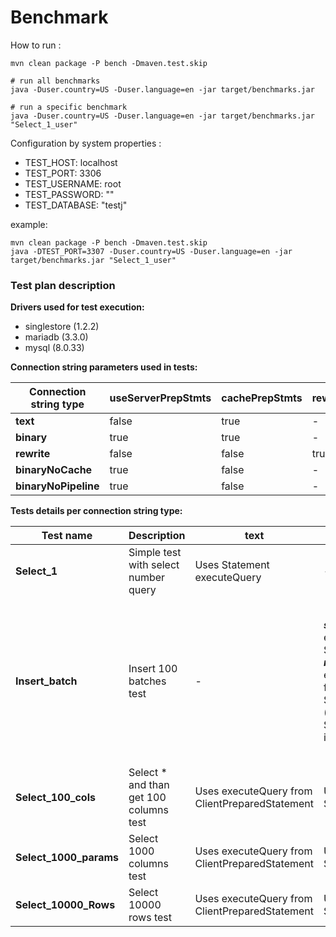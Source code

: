 # Benchmark

How to run : 
```script
mvn clean package -P bench -Dmaven.test.skip

# run all benchmarks
java -Duser.country=US -Duser.language=en -jar target/benchmarks.jar

# run a specific benchmark
java -Duser.country=US -Duser.language=en -jar target/benchmarks.jar "Select_1_user"
```

Configuration by system properties :
* TEST_HOST: localhost
* TEST_PORT: 3306
* TEST_USERNAME: root
* TEST_PASSWORD: ""
* TEST_DATABASE: "testj"

example: 
```script
mvn clean package -P bench -Dmaven.test.skip
java -DTEST_PORT=3307 -Duser.country=US -Duser.language=en -jar target/benchmarks.jar "Select_1_user"
```

### Test plan description

**Drivers used for test execution:**
* singlestore (1.2.2)
* mariadb (3.3.0)
* mysql (8.0.33) 

**Connection string parameters used in tests:**

|Connection string type|useServerPrepStmts|cachePrepStmts|rewriteBatchedStatements|prepStmtCacheSize|disablePipeline|
---|---|---|---|---|---
|**text**|false|true|-|-|-|
|**binary**|true|true|-|-|-|
|**rewrite**|false|false|true|-|-|
|**binaryNoCache**|true|false|-|0|-|
|**binaryNoPipeline**|true|false|-|0|true|

**Tests details per connection string type:**

|Test name|Description|text|binary|rewrite|binaryNoCache|binaryNoPipeline
---|---|---|---|---|---|---
|**Select_1**|Simple test with select number query|Uses Statement executeQuery|-|-|-|-|
|**Insert_batch**|Insert 100 batches test|-|_**singlestore**_ uses executeBatchPipeline from ServerPreparedStatement, _**mariadb**_ uses executeBatchStandard from ServerPreparedStatement (because STMT_BULK_OPERATIONS is disabled)|_**singlestore**_ uses executeWithRewrite from ClientPreparedStatement, _**mariadb**_ uses executeBatchPipeline from ClientPreparedStatement (because STMT_BULK_OPERATIONS is disabled and rewrite is deprecated - used bulk insert instead)|-|_**singlestore**_ uses executeBatchPipeline(but uses batch standard in fact as pipeline is disabled) from ServerPreparedStatement, _**mariadb**_ uses executeBatchStandard from ServerPreparedStatement (because STMT_BULK_OPERATIONS is disabled)|
|**Select_100_cols**|Select * and than get 100 columns test|Uses executeQuery from ClientPreparedStatement|Uses executeQuery from ServerPreparedStatement|-|Uses executeQuery from ServerPreparedStatement(COM_STMT_PREPARE is sent every execution)|-|
|**Select_1000_params**|Select 1000 columns test|Uses executeQuery from ClientPreparedStatement|Uses executeQuery from ServerPreparedStatement|-|-|-|
|**Select_10000_Rows**|Select 10000 rows test|Uses executeQuery from ClientPreparedStatement|Uses executeQuery from ServerPreparedStatement|-|-|-|